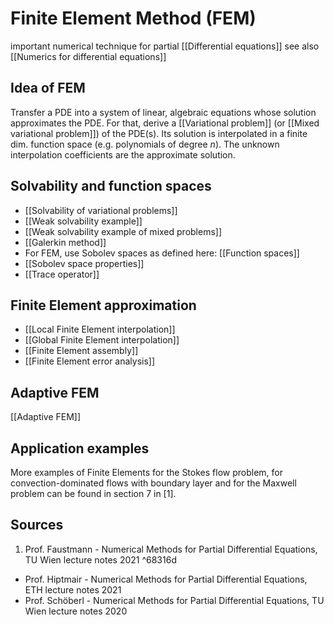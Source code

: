 # Finite Element Method (FEM)
important numerical technique for partial  [[Differential equations]]
see also [[Numerics for differential equations]]


## Idea of FEM
Transfer a PDE into a system of linear, algebraic equations whose solution approximates the PDE.
For that, derive a [[Variational problem]] (or [[Mixed variational problem]]) of the PDE(s). 
Its solution is interpolated in a finite dim. function space (e.g. polynomials of degree $n$).
The unknown interpolation coefficients are the approximate solution.


## Solvability and function spaces
- [[Solvability of variational problems]]
- [[Weak solvability example]]
- [[Weak solvability example of mixed problems]]
- [[Galerkin method]]
- For FEM, use Sobolev spaces as defined here: [[Function spaces]]
- [[Sobolev space properties]]
- [[Trace operator]]


## Finite Element approximation
- [[Local Finite Element interpolation]]
- [[Global Finite Element interpolation]]
- [[Finite Element assembly]]
- [[Finite Element error analysis]]


## Adaptive FEM
[[Adaptive FEM]]


## Application examples
More examples of Finite Elements for the Stokes flow problem, for convection-dominated flows with boundary layer and for the Maxwell problem can be found in section 7 in [1].


## Sources
1. Prof. Faustmann - Numerical Methods for Partial Differential Equations, TU Wien lecture notes 2021 ^68316d
- Prof. Hiptmair - Numerical Methods for Partial Differential Equations, ETH lecture notes 2021
- Prof. Schöberl - Numerical Methods for Partial Differential Equations, TU Wien lecture notes 2020

